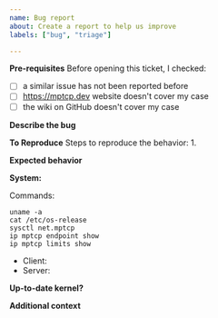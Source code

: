 ```yaml
---
name: Bug report
about: Create a report to help us improve
labels: ["bug", "triage"]

---
```


**Pre-requisites**
Before opening this ticket, I checked:
- [ ] a similar issue has not been reported before
- [ ] https://mptcp.dev website doesn't cover my case
- [ ] the wiki on GitHub doesn't cover my case

**Describe the bug**
<!-- A clear and concise description of what the bug is. -->

**To Reproduce**
Steps to reproduce the behavior:
1.

**Expected behavior**
<!-- A clear and concise description of what you expected to happen. -->

**System:**
<!-- Give the output of these commands executed on *both* the client and server sides. -->
Commands:
```
uname -a
cat /etc/os-release
sysctl net.mptcp
ip mptcp endpoint show
ip mptcp limits show
```

- Client:
- Server:

**Up-to-date kernel?**
<!-- Did you try to reproduce the issue with ideally the last stable kernel version, or at least the last LTS version (or the development version using our `export` branch)?
See https://www.kernel.org for the supported versions -->

**Additional context**
<!--
Add any other context about the problem here.
Note: It might help to get the output of  `ip mptcp monitor` while reproducing the issue, in addition to the output from these commands executed just before **and** after the issue:
```
ss -ManiH
nstat
```
Packet traces (TCPDump / WireShark) can be helpful too. See https://www.mptcp.dev/debugging.html for more details.
mptcpd's `mptcp-get-debug` script (mptcpd >= 0.13) can help to collect such infos: https://raw.githubusercontent.com/multipath-tcp/mptcpd/refs/heads/main/scripts/mptcp-get-debug
-->
